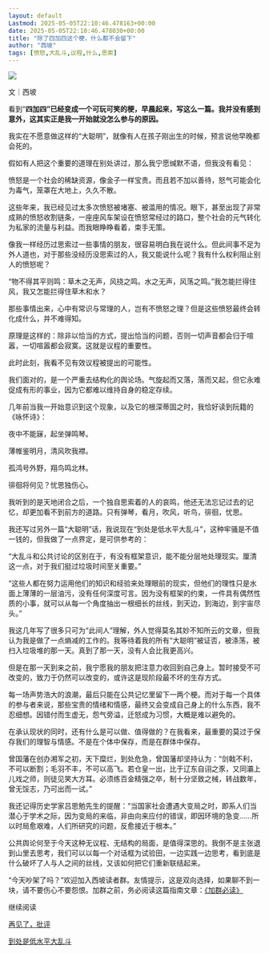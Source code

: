 ```yaml
---
layout: default
Lastmod: 2025-05-05T22:10:46.478163+00:00
date: 2025-05-05T22:10:46.478030+00:00
title: "除了四加四这个梗，什么都不会留下"
author: "西坡"
tags: [愤怒,大乱斗,议程,什么,思索]
---
```


![](https://images.weserv.nl/?url=https%3A//mmbiz.qpic.cn/sz_mmbiz_jpg/ewQwxBMndgwXaRiaRyW7FVVS280xiaFG1sBDLvgm9wd5wiaftNib8dVj2ib2WKpbJH86l9FbSZTT2ictT6JNqiaKkwuSw/640%3Fwx_fmt%3Djpeg%26from%3Dappmsg)

文｜西坡

看到“**四加四”已经变成一个可玩可笑的梗，早晨起来，写这么一篇。我并没有感到意外，这其实正是我一开始就没怎么参与的原因。**

我实在不愿意做这样的“大聪明”，就像有人在孩子刚出生的时候，预言说他早晚都会死的。

假如有人把这个重要的道理在别处讲过，那么我宁愿缄默不语，但我没有看见：

愤怒是一个社会的稀缺资源，像金子一样宝贵。而且若不加以善待，怒气可能会化为毒气，笼罩在大地上，久久不散。

这些年来，我已经见过太多次愤怒被堵塞、被滥用的情况。眼下，甚至出现了非常成熟的愤怒收割链条，一座座风车架设在愤怒常经过的路口，整个社会的元气转化为私家的流量与利益。而我眼睁睁看着，束手无策。

像我一样经历过思索过一些事情的朋友，很容易明白我在说什么。但此间事不足为外人道也，对于那些没经历没思索过的人，我又能说什么呢？我有什么权利阻止别人的愤怒呢？

“物不得其平则鸣：草木之无声，风挠之鸣。水之无声，风荡之鸣。”我怎能拦得住风，我又怎能拦得住草木和水？

那些事情出来，心中有常识与常理的人，岂有不愤怒之理？但是这些愤怒最终会转化成什么，并不难得知。

原理是这样的：除非以恰当的方式，提出恰当的问题，否则一切声音都会归于喧嚣，一切喧嚣都会寂寞。这就是议程的重要性。

此时此刻，我看不见有效议程被提出的可能性。

我们面对的，是一个严重去结构化的舆论场。气旋起而又落，落而又起，但它永难促成有形的事业，因为它都难以维持自身的稳定存续。

几年前当我一开始意识到这个现象，以及它的根深蒂固之时，我恰好读到阮籍的《咏怀诗》：

夜中不能寐，起坐弹鸣琴。

薄帷鉴明月，清风吹我襟。

孤鸿号外野，翔鸟鸣北林。

徘徊将何见？忧思独伤心。

我听到的是天地闭合之后，一个独自思索着的人的哀鸣，他还无法忘记过去的记忆，却更加看不到前方的道路。只有弹琴，看月，吹风，听鸟，徘徊，忧思。

我还写过另外一篇“大聪明”话，我说现在“到处是低水平大乱斗”，这种牢骚是不值一钱的，但我做了一点界定，是可供参考的：

“大乱斗和公共讨论的区别在于，有没有框架意识，能不能分层地处理现实。厘清这一点，对于我们挺过垃圾时间至关重要。”

“这些人都在努力运用他们的知识和经验来处理眼前的现实，但他们的理性只是水面上薄薄的一层油污，没有任何深度可言。因为没有框架的约束，一件具有偶然性质的小事，就可以从每一个角度抽出一根细长的丝线，到天边，到海边，到宇宙尽头。”

我这几年写了很多只可为“此间人”理解，外人觉得莫名其妙不知所云的文章，但我认为我是做了一点熵减的工作的。我等待着我的所有“大聪明”被证否，被涤荡，被扫入垃圾堆的那一天。真到了那一天，没有人会比我更高兴。

但是在那一天到来之前，我宁愿我的朋友把注意力收回到自己身上。暂时接受不可改变的，致力于仍然可以改变的，或许这是现阶段最不坏的生存方式。

每一场声势浩大的浪潮，最后只能在公共记忆里留下一两个梗。而对于每一个具体的参与者来说，那些宝贵的情绪和情感，最终又会变成自己身上的什么东西，我不忍细想。因错付而生虚无，怨气旁溢，迁怒成为习惯，大概是难以避免的。

在承认现状的同时，还有什么是可以做、值得做的？在我看来，最重要的莫过于保存我们的理智与情感。不是在个体中保存，而是在群体中保存。

曾国藩在创办湘军之初，天下糜烂，到处危急，曾国藩却坚持认为：“剑戟不利，不可以断割；毛羽不丰，不可以高飞。若仓皇一出，比于辽东自诩之豕，又同灞上儿戏之师，则徒见笑大方耳。必须练百金精强之卒，制十分坚致之械，转战数年，曾无馁志，乃可出而一试。”

我还记得历史学家吕思勉先生的提醒：“当国家社会遭遇大变局之时，即系人们当潜心于学术之际，因为变局的来临，非由向来应付的错误，即因环境的急变……所以时局愈艰难，人们所研究的问题，反愈接近于根本。”

公共舆论何至于今天这种无议程、无结构的局面，是值得深思的。我倒不是主张退到山里去思考，我们可以以每一个对话框为试验田，一边实践一边思考，看到底是什么破坏了人与人之间的丝线，又该如何把它们重新联结起来。

“今天吵架了吗？”欢迎加入西坡读者群。友情提示，这是双向选择，如果聊不到一块，请不要伤心不要怨恨。加群之前，务必阅读这篇指南文章：[《加群必读》](https://mp.weixin.qq.com/s?__biz=MzA3MTQ3MzY4Nw==&mid=2648106752&idx=1&sn=544392718ca5fa5364b6079ffb0a60ae&scene=21#wechat_redirect)

继续阅读

[再见了，批评](https://mp.weixin.qq.com/s?__biz=MzA3MTQ3MzY4Nw==&mid=2648103550&idx=1&sn=27cf0cef98b014e18ea709dd2fa0dce0&scene=21#wechat_redirect)

[到处是低水平大乱斗](https://mp.weixin.qq.com/s?__biz=MzA3MTQ3MzY4Nw==&mid=2648106220&idx=1&sn=9a4f65ad3207470e9cd0344d611d6d8f&scene=21#wechat_redirect)

